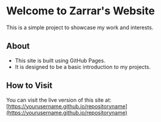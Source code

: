 # Welcome to Zarrar's Website

This is a simple project to showcase my work and interests.

## About

- This site is built using GitHub Pages.
- It is designed to be a basic introduction to my projects.

## How to Visit

You can visit the live version of this site at: [https://yourusername.github.io/repositoryname](https://yourusername.github.io/repositoryname)
